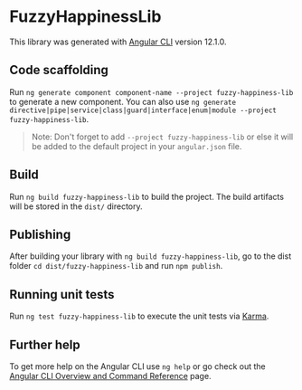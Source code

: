 # FuzzyHappinessLib

This library was generated with [Angular CLI](https://github.com/angular/angular-cli) version 12.1.0.

## Code scaffolding

Run `ng generate component component-name --project fuzzy-happiness-lib` to generate a new component. You can also use `ng generate directive|pipe|service|class|guard|interface|enum|module --project fuzzy-happiness-lib`.
> Note: Don't forget to add `--project fuzzy-happiness-lib` or else it will be added to the default project in your `angular.json` file. 

## Build

Run `ng build fuzzy-happiness-lib` to build the project. The build artifacts will be stored in the `dist/` directory.

## Publishing

After building your library with `ng build fuzzy-happiness-lib`, go to the dist folder `cd dist/fuzzy-happiness-lib` and run `npm publish`.

## Running unit tests

Run `ng test fuzzy-happiness-lib` to execute the unit tests via [Karma](https://karma-runner.github.io).

## Further help

To get more help on the Angular CLI use `ng help` or go check out the [Angular CLI Overview and Command Reference](https://angular.io/cli) page.
